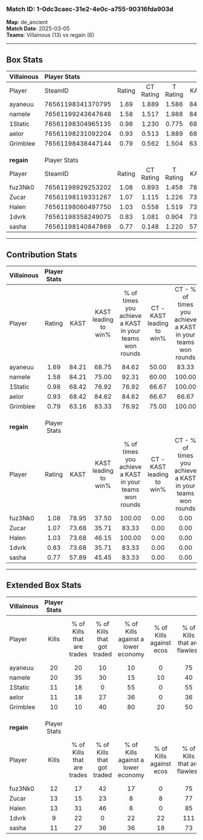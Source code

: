 ### Match ID: 1-0dc3caec-31e2-4e0c-a755-90316fda903d  
**Map**: de_ancient  
**Match Date**: 2025-03-05  
**Teams**: Villainous (13) vs regain (6)  

---  

## Box Stats  

| **Villainous** | Player Stats      |        |           |          |       |       |       |         |        |      |     |
| :- | :- | :-: | :-: | :-: | :-: | :-: | :-: | :-: | :-: | :-: | :-: |
| Player         | SteamID           | Rating | CT Rating | T Rating | KAST  |  ADR  | Kills | Assists | Deaths | K/D  | HS% |
| ayaneuu        | 76561198341370795 |  1.69  |   1.889   |  1.586   | 84.21 | 104.3 |  20   |    4    |   9    | 2.22 | 45  |
| nameIe         | 76561199243647648 |  1.58  |   1.517   |  1.988   | 84.21 | 105.0 |  20   |    4    |   13   | 1.54 | 50  |
| 1Static        | 76561198304965135 |  0.98  |   1.230   |  0.775   | 68.42 | 68.8  |  11   |    6    |   12   | 0.92 | 63  |
| aelor          | 76561198231092204 |  0.93  |   0.513   |  1.889   | 68.42 | 60.7  |  11   |    3    |   12   | 0.92 | 45  |
| Grimblee       | 76561198438447144 |  0.79  |   0.562   |  1.504   | 63.16 | 54.7  |  10   |    6    |   14   | 0.71 | 60  |
|                |                   |        |           |          |       |       |       |         |        |      |     |
|                |                   |        |           |          |       |       |       |         |        |      |     |
|                |                   |        |           |          |       |       |       |         |        |      |     |
| **regain**     | Player Stats      |        |           |          |       |       |       |         |        |      |     |
| Player         | SteamID           | Rating | CT Rating | T Rating | KAST  |  ADR  | Kills | Assists | Deaths | K/D  | HS% |
| fuz3Nk0        | 76561198929253202 |  1.08  |   0.893   |  1.458   | 78.95 | 75.9  |  12   |    3    |   13   | 0.92 | 50  |
| Zucar          | 76561198119331267 |  1.07  |   1.115   |  1.226   | 73.68 | 91.5  |  13   |    7    |   16   | 0.81 | 30  |
| Halen          | 76561198060497750 |  1.03  |   0.558   |  1.519   | 73.68 | 75.8  |  13   |    4    |   15   | 0.87 | 84  |
| 1dvrk          | 76561198358249075 |  0.83  |   1.081   |  0.904   | 73.68 | 61.5  |   9   |    4    |   14   | 0.64 | 33  |
| sasha          | 76561198140847869 |  0.77  |   0.148   |  1.220   | 57.89 | 67.8  |  11   |    3    |   16   | 0.69 | 54  |
---  

## Contribution Stats  

| **Villainous** | Player Stats |       |                      |                                                        |                           |                                                             |                          |                                                            |
| :- | :-: | :-: | :-: | :-: | :-: | :-: | :-: | :-: |
| Player         |    Rating    | KAST  | KAST leading to win% | % of times you achieve a KAST in your teams won rounds | CT - KAST leading to win% | CT - % of times you achieve a KAST in your teams won rounds | T - KAST leading to win% | T - % of times you achieve a KAST in your teams won rounds |
| ayaneuu        |     1.69     | 84.21 |        68.75         |                         84.62                          |           50.00           |                            83.33                            |          100.00          |                           85.71                            |
| nameIe         |     1.58     | 84.21 |        75.00         |                         92.31                          |           60.00           |                           100.00                            |          100.00          |                           85.71                            |
| 1Static        |     0.98     | 68.42 |        76.92         |                         76.92                          |           66.67           |                           100.00                            |          100.00          |                           57.14                            |
| aelor          |     0.93     | 68.42 |        84.62         |                         84.62                          |           66.67           |                            66.67                            |          100.00          |                           100.00                           |
| Grimblee       |     0.79     | 63.16 |        83.33         |                         76.92                          |           75.00           |                           100.00                            |          100.00          |                           57.14                            |
|                |              |       |                      |                                                        |                           |                                                             |                          |                                                            |
|                |              |       |                      |                                                        |                           |                                                             |                          |                                                            |
|                |              |       |                      |                                                        |                           |                                                             |                          |                                                            |
| **regain**     | Player Stats |       |                      |                                                        |                           |                                                             |                          |                                                            |
| Player         |    Rating    | KAST  | KAST leading to win% | % of times you achieve a KAST in your teams won rounds | CT - KAST leading to win% | CT - % of times you achieve a KAST in your teams won rounds | T - KAST leading to win% | T - % of times you achieve a KAST in your teams won rounds |
| fuz3Nk0        |     1.08     | 78.95 |        37.50         |                         100.00                         |           0.00            |                            0.00                             |          54.55           |                           100.00                           |
| Zucar          |     1.07     | 73.68 |        35.71         |                         83.33                          |           0.00            |                            0.00                             |          55.56           |                           83.33                            |
| Halen          |     1.03     | 73.68 |        46.15         |                         100.00                         |           0.00            |                            0.00                             |          60.00           |                           100.00                           |
| 1dvrk          |     0.83     | 73.68 |        35.71         |                         83.33                          |           0.00            |                            0.00                             |          62.50           |                           83.33                            |
| sasha          |     0.77     | 57.89 |        45.45         |                         83.33                          |           0.00            |                            0.00                             |          62.50           |                           83.33                            |
---  

## Extended Box Stats  

| **Villainous** | Player Stats |                            |                            |                                    |                         |                              |                                 |        |                             |                                     |                          |                               |                            |
| :- | :-: | :-: | :-: | :-: | :-: | :-: | :-: | :-: | :-: | :-: | :-: | :-: | :-: |
| Player         |    Kills     | % of Kills that are trades | % of Kills that got traded | % of Kills against a lower economy | % of Kills against ecos | % of Kills that are flawless | % of Kills that are close duels | Deaths | % of Deaths that get traded | % of Deaths against a lower economy | % of Deaths against ecos | % of Deaths that are flawless | % of Deaths that are close |
| ayaneuu        |      20      |             20             |             10             |                 10                 |            0            |              75              |                0                |   9    |             33              |                 22                  |            0             |              78               |             0              |
| nameIe         |      20      |             35             |             30             |                 15                 |           10            |              40              |                0                |   13   |             31              |                 23                  |            0             |              62               |             0              |
| 1Static        |      11      |             18             |             0              |                 55                 |            0            |              55              |                0                |   12   |             25              |                  8                  |            0             |              67               |             0              |
| aelor          |      11      |             18             |             27             |                 36                 |            0            |              36              |                0                |   12   |             25              |                  8                  |            0             |              83               |             0              |
| Grimblee       |      10      |             10             |             40             |                 80                 |           20            |              50              |               10                |   14   |             29              |                 21                  |            7             |              93               |             0              |
|                |              |                            |                            |                                    |                         |                              |                                 |        |                             |                                     |                          |                               |                            |
|                |              |                            |                            |                                    |                         |                              |                                 |        |                             |                                     |                          |                               |                            |
|                |              |                            |                            |                                    |                         |                              |                                 |        |                             |                                     |                          |                               |                            |
| **regain**     | Player Stats |                            |                            |                                    |                         |                              |                                 |        |                             |                                     |                          |                               |                            |
| Player         |    Kills     | % of Kills that are trades | % of Kills that got traded | % of Kills against a lower economy | % of Kills against ecos | % of Kills that are flawless | % of Kills that are close duels | Deaths | % of Deaths that get traded | % of Deaths against a lower economy | % of Deaths against ecos | % of Deaths that are flawless | % of Deaths that are close |
| fuz3Nk0        |      12      |             17             |             42             |                 17                 |            0            |              75              |                0                |   13   |              8              |                  0                  |            0             |              77               |             0              |
| Zucar          |      13      |             15             |             23             |                 8                  |            8            |              77              |                0                |   16   |             25              |                  0                  |            0             |              31               |             6              |
| Halen          |      13      |             31             |             46             |                 8                  |            0            |              85              |                0                |   15   |             40              |                  7                  |            7             |              53               |             0              |
| 1dvrk          |      9       |             22             |             0              |                 22                 |           22            |             111              |                0                |   14   |             14              |                  0                  |            0             |              57               |             0              |
| sasha          |      11      |             27             |             36             |                 36                 |           18            |              73              |                0                |   16   |             19              |                  6                  |            0             |              69               |             0              |
